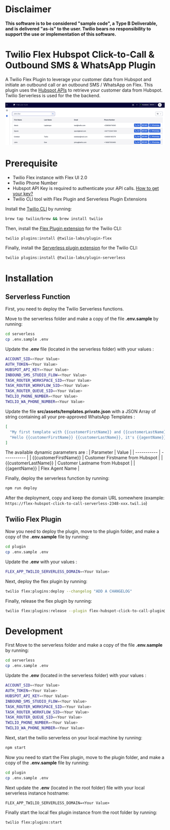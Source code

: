 # Disclaimer

**This software is to be considered "sample code", a Type B Deliverable, and is delivered "as-is" to the user. Twilio bears no responsibility to support the use or implementation of this software.**
# Twilio Flex Hubspot Click-to-Call & Outbound SMS & WhatsApp Plugin

A Twilio Flex Plugin to leverage your customer data from Hubspot and initiate an outbound call or an outbound SMS / WhatsApp on Flex. This plugin uses the [Hubspot APIs](https://developers.hubspot.com/docs/api/overview) to retrieve your customer data from Hubspot. Twilio Serverless is used for the the backend.

![Screenshot of the Twilio Flex Hubspot Click-to-Call & Outbound SMS Plugin](screenshot.png "Screenshot of the Twilio Flex Hubspot Click-to-Call & Outbound SMS Plugin")

# Prerequisite

- Twilio Flex instance with Flex UI 2.0
- Twilio Phone Number
- Hubspot API Key is required to authenticate your API calls. [How to get your key?](https://knowledge.hubspot.com/integrations/how-do-i-get-my-hubspot-api-key)
- Twilio CLI tool with Flex Plugin and Serverless Plugin Extensions

Install the [Twilio CLI](https://www.twilio.com/docs/twilio-cli/quickstart) by running:
```bash
brew tap twilio/brew && brew install twilio
```

Then, install the [Flex Plugin extension](https://github.com/twilio-labs/plugin-flex/tree/v1-beta) for the Twilio CLI:
```bash
twilio plugins:install @twilio-labs/plugin-flex
```

Finally, install the [Serverless plugin extension](https://github.com/twilio-labs/plugin-serverless) for the Twilio CLI:
```bash
twilio plugins:install @twilio-labs/plugin-serverless
```

# Installation

## Serverless Function

First, you need to deploy the Twilio Serverless functions.

Move to the serverless folder and make a copy of the file **.env.sample** by running:
```bash
cd serverless
cp .env.sample .env
```

Update the **.env** file (located in the serverless folder) with your values :
```bash
ACCOUNT_SID=<Your Value>
AUTH_TOKEN=<Your Value>
HUBSPOT_API_KEY=<Your Value>
INBOUND_SMS_STUDIO_FLOW=<Your Value>
TASK_ROUTER_WORKSPACE_SID=<Your Value>
TASK_ROUTER_WORKFLOW_SID=<Your Value>
TASK_ROUTER_QUEUE_SID=<Your Value>
TWILIO_PHONE_NUMBER=<Your Value>
TWILIO_WA_PHONE_NUMBER=<Your Value>
```

Update the file **src/assets/templates.private.json** with a JSON Array of string containing all your pre-approved WhatsApp Templates :
```json
[
  "My first template with {{customerFirstName}} and {{customerLastName}} and {{agentName}}.",
  "Hello {{customerFirstName}} {{customerLastName}}, it's {{agentName}} from WhatsApp, feel free to reach out to me if you need more help"
]
```

The available dynamic parameters are :
| Parameter      | Value |
| ----------- | ----------- |
| {{customerFirstName}}      | Customer Firstname from Hubspot       |
| {{customerLastName}}   | Customer Lastname from Hubspot        |
| {{agentName}}   | Flex Agent Name        |


Finally, deploy the serverless function by running:
```bash
npm run deploy
```

After the deployment, copy and keep the domain URL somewhere (example: `https://flex-hubspot-click-to-call-serverless-2348-xxx.twil.io`)

## Twilio Flex Plugin

Now you need to deploy the plugin, move to the plugin folder, and make a copy of the **.env.sample** file by running:
```bash
cd plugin
cp .env.sample .env
```

Update the **.env** with your values :
```bash
FLEX_APP_TWILIO_SERVERLESS_DOMAIN=<Your Value>
```

Next, deploy the flex plugin by running:
```bash
twilio flex:plugins:deploy --changelog "ADD A CHANGELOG"
```

Finally, release the flex plugin by running:
```bash
twilio flex:plugins:release --plugin flex-hubspot-click-to-call-plugin@1.0.0 --name "NAME OF THE RELEASE" --description "DESCRIPTION OF THE RELEASE"
```

# Development

First Move to the serverless folder and make a copy of the file **.env.sample** by running:
```bash
cd serverless
cp .env.sample .env
```

Update the **.env** (located in the serverless folder) with your values :
```bash
ACCOUNT_SID=<Your Value>
AUTH_TOKEN=<Your Value>
HUBSPOT_API_KEY=<Your Value>
INBOUND_SMS_STUDIO_FLOW=<Your Value>
TASK_ROUTER_WORKSPACE_SID=<Your Value>
TASK_ROUTER_WORKFLOW_SID=<Your Value>
TASK_ROUTER_QUEUE_SID=<Your Value>
TWILIO_PHONE_NUMBER=<Your Value>
TWILIO_WA_PHONE_NUMBER=<Your Value>
```

Next, start the twilio serverless on your local machine by running:
```bash
npm start
```

Now you need to start the Flex plugin, move to the plugin folder, and make a copy of the **.env.sample** file by running:
```bash
cd plugin
cp .env.sample .env
```

Next update the **.env** (located in the root folder) file with your local serverless instance hostname:
```
FLEX_APP_TWILIO_SERVERLESS_DOMAIN=<Your Value>
```

Finally start the local flex plugin instance from the root folder by running:
```bash
twilio flex:plugins:start
```